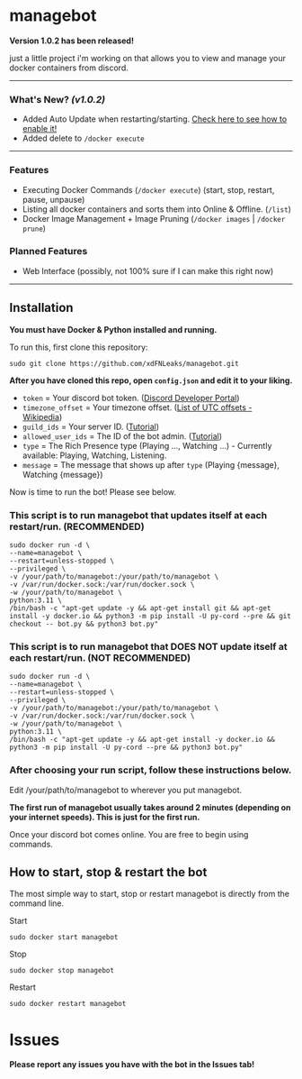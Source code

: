 # managebot

**Version 1.0.2 has been released!**

just a little project i'm working on that allows you to view and manage your docker containers from discord.

---

### What's New? *(v1.0.2)*

- Added Auto Update when restarting/starting. [Check here to see how to enable it!](https://github.com/xdFNLeaks/managebot/tree/v1.0.2?tab=readme-ov-file#this-script-is-to-run-managebot-that-updates-itself-at-each-restartrun-recommended)
- Added delete to `/docker execute`

---

### Features

- Executing Docker Commands (`/docker execute`) (start, stop, restart, pause, unpause)
- Listing all docker containers and sorts them into Online & Offline. (`/list`)
- Docker Image Management + Image Pruning (`/docker images` | `/docker prune`)

### Planned Features

- Web Interface (possibly, not 100% sure if I can make this right now)

---

## Installation

**You must have Docker & Python installed and running.**

To run this, first clone this repository:

```
sudo git clone https://github.com/xdFNLeaks/managebot.git
```

**After you have cloned this repo, open `config.json` and edit it to your liking.**
- `token` = Your discord bot token. ([Discord Developer Portal](https://discord.com/developers/applications))
- `timezone_offset` = Your timezone offset. ([List of UTC offsets - Wikipedia](https://en.wikipedia.org/wiki/List_of_UTC_offsets))
- `guild_ids` = Your server ID. ([Tutorial](https://support.discord.com/hc/en-us/articles/206346498-Where-can-I-find-my-User-Server-Message-ID))
- `allowed_user_ids` = The ID of the bot admin. ([Tutorial](https://support.discord.com/hc/en-us/articles/206346498-Where-can-I-find-my-User-Server-Message-ID))
- `type` = The Rich Presence type (Playing ..., Watching ...) - Currently available: Playing, Watching, Listening.
- `message` = The message that shows up after `type` (Playing {message}, Watching {message})

Now is time to run the bot! Please see below.

### This script is to run managebot that updates itself at each restart/run. (RECOMMENDED)

```
sudo docker run -d \
--name=managebot \
--restart=unless-stopped \
--privileged \
-v /your/path/to/managebot:/your/path/to/managebot \
-v /var/run/docker.sock:/var/run/docker.sock \
-w /your/path/to/managebot \
python:3.11 \
/bin/bash -c "apt-get update -y && apt-get install git && apt-get install -y docker.io && python3 -m pip install -U py-cord --pre && git checkout -- bot.py && python3 bot.py"
```

### This script is to run managebot that DOES NOT update itself at each restart/run. (NOT RECOMMENDED)

```
sudo docker run -d \
--name=managebot \
--restart=unless-stopped \
--privileged \
-v /your/path/to/managebot:/your/path/to/managebot \
-v /var/run/docker.sock:/var/run/docker.sock \
-w /your/path/to/managebot \
python:3.11 \
/bin/bash -c "apt-get update -y && apt-get install -y docker.io && python3 -m pip install -U py-cord --pre && python3 bot.py"
```

### After choosing your run script, follow these instructions below.

Edit /your/path/to/managebot to wherever you put managebot.

**The first run of managebot usually takes around 2 minutes (depending on your internet speeds). This is just for the first run.**

Once your discord bot comes online. You are free to begin using commands.

## How to start, stop & restart the bot

The most simple way to start, stop or restart managebot is directly from the command line.

Start
```
sudo docker start managebot
```
Stop
```
sudo docker stop managebot
```
Restart
```
sudo docker restart managebot
```

# Issues

**Please report any issues you have with the bot in the Issues tab!**
